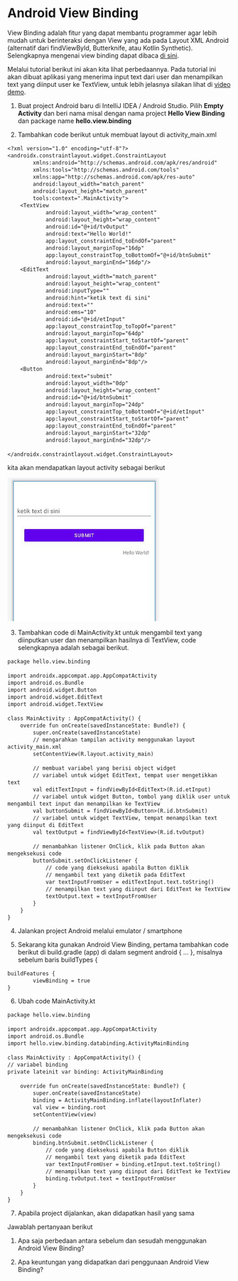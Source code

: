 # Android View Binding

View Binding adalah fitur yang dapat membantu programmer agar lebih mudah untuk berinteraksi dengan View yang ada pada Layout XML Android (alternatif dari findViewById, Butterknife, atau Kotlin Synthetic). Selengkapnya mengenai view binding dapat dibaca [di sini](https://developer.android.com/topic/libraries/view-binding).

Melalui tutorial berikut ini akan kita lihat perbedaannya. Pada tutorial ini akan dibuat aplikasi yang menerima input text dari user dan menampilkan text yang diinput user ke TextView, untuk lebih jelasnya silakan lihat di [video demo](https://youtu.be/yDeLrAqDyOI). 

1. Buat project Android baru di IntelliJ IDEA / Android Studio. Pilih **Empty Activity** dan beri nama misal dengan nama project **Hello View Binding** dan package name **hello.view.binding**

2. Tambahkan code berikut untuk membuat layout di activity_main.xml

```
<?xml version="1.0" encoding="utf-8"?>
<androidx.constraintlayout.widget.ConstraintLayout
        xmlns:android="http://schemas.android.com/apk/res/android"
        xmlns:tools="http://schemas.android.com/tools"
        xmlns:app="http://schemas.android.com/apk/res-auto"
        android:layout_width="match_parent"
        android:layout_height="match_parent"
        tools:context=".MainActivity">
    <TextView
            android:layout_width="wrap_content"
            android:layout_height="wrap_content"
            android:id="@+id/tvOutput"
            android:text="Hello World!"
            app:layout_constraintEnd_toEndOf="parent"
            android:layout_marginTop="16dp"
            app:layout_constraintTop_toBottomOf="@+id/btnSubmit"
            android:layout_marginEnd="16dp"/>
    <EditText
            android:layout_width="match_parent"
            android:layout_height="wrap_content"
            android:inputType=""
            android:hint="ketik text di sini"
            android:text=""
            android:ems="10"
            android:id="@+id/etInput"
            app:layout_constraintTop_toTopOf="parent"
            android:layout_marginTop="64dp"
            app:layout_constraintStart_toStartOf="parent"
            app:layout_constraintEnd_toEndOf="parent"
            android:layout_marginStart="8dp"
            android:layout_marginEnd="8dp"/>
    <Button
            android:text="submit"
            android:layout_width="0dp"
            android:layout_height="wrap_content"
            android:id="@+id/btnSubmit"
            android:layout_marginTop="24dp"
            app:layout_constraintTop_toBottomOf="@+id/etInput"
            app:layout_constraintStart_toStartOf="parent"
            app:layout_constraintEnd_toEndOf="parent"
            android:layout_marginStart="32dp"
            android:layout_marginEnd="32dp"/>

</androidx.constraintlayout.widget.ConstraintLayout>
```

kita akan mendapatkan layout activity sebagai berikut 

![viewb](https://github.com/ardhiesta/lecturer-note-pab/blob/main/praktikum/img/viewb.jpg?raw=true)

3. Tambahkan code di MainActivity.kt untuk mengambil text yang diinputkan user dan menampilkan hasilnya di TextView, code selengkapnya adalah sebagai berikut.

```
package hello.view.binding

import androidx.appcompat.app.AppCompatActivity
import android.os.Bundle
import android.widget.Button
import android.widget.EditText
import android.widget.TextView

class MainActivity : AppCompatActivity() {
    override fun onCreate(savedInstanceState: Bundle?) {
        super.onCreate(savedInstanceState)
        // mengarahkan tampilan activity menggunakan layout activity_main.xml
        setContentView(R.layout.activity_main)

        // membuat variabel yang berisi object widget
        // variabel untuk widget EditText, tempat user mengetikkan text
        val editTextInput = findViewById<EditText>(R.id.etInput)
        // variabel untuk widget Button, tombol yang diklik user untuk mengambil text input dan menampilkan ke TextView
        val buttonSubmit = findViewById<Button>(R.id.btnSubmit)
        // variabel untuk widget TextView, tempat menampilkan text yang diinput di EditText
        val textOutput = findViewById<TextView>(R.id.tvOutput)

        // menambahkan listener OnClick, klik pada Button akan mengeksekusi code
        buttonSubmit.setOnClickListener {
            // code yang dieksekusi apabila Button diklik
            // mengambil text yang diketik pada EditText
            var textInputFromUser = editTextInput.text.toString()
            // menampilkan text yang diinput dari EditText ke TextView
            textOutput.text = textInputFromUser
        }
    }
}
```

4. Jalankan project Android melalui emulator / smartphone

5. Sekarang kita gunakan Android View Binding, pertama tambahkan code berikut di build.gradle (app) di dalam segment android { ... }, misalnya sebelum baris buildTypes {

```
buildFeatures {
        viewBinding = true
}
```

6. Ubah code MainActivity.kt 

```
package hello.view.binding

import androidx.appcompat.app.AppCompatActivity
import android.os.Bundle
import hello.view.binding.databinding.ActivityMainBinding

class MainActivity : AppCompatActivity() {
// variabel binding
private lateinit var binding: ActivityMainBinding

    override fun onCreate(savedInstanceState: Bundle?) {
        super.onCreate(savedInstanceState)
        binding = ActivityMainBinding.inflate(layoutInflater)
        val view = binding.root
        setContentView(view)

        // menambahkan listener OnClick, klik pada Button akan mengeksekusi code
        binding.btnSubmit.setOnClickListener {
            // code yang dieksekusi apabila Button diklik
            // mengambil text yang diketik pada EditText
            var textInputFromUser = binding.etInput.text.toString()
            // menampilkan text yang diinput dari EditText ke TextView
            binding.tvOutput.text = textInputFromUser
        }
    }
}
```

7. Apabila project dijalankan, akan didapatkan hasil yang sama

Jawablah pertanyaan berikut

1. Apa saja perbedaan antara sebelum dan sesudah menggunakan Android View Binding?

2. Apa keuntungan yang didapatkan dari penggunaan Android View Binding?